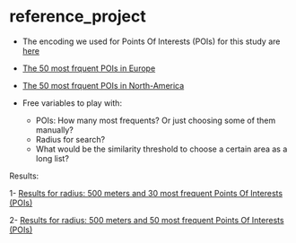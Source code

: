 # reference_project

- The encoding we used for Points Of Interests (POIs) for this study are [here](https://github.com/sevamoo/reference_project/blob/master/data/poi_types.csv)


- [The 50 most frquent POIs in Europe](https://github.com/sevamoo/reference_project/blob/master/data/europe_POIs_sorted.csv) 


- [The 50 most frquent POIs in North-America](https://github.com/sevamoo/reference_project/blob/master/data/north-america_POIs_sorted.csv) 


- Free variables to play with: 
	- POIs: How many most frequents? Or just choosing some of them manually?
	- Radius for search?
	- What would be the similarity threshold to choose a certain area as a long list?




Results:

1- [Results for radius: 500 meters and 30 most frequent Points Of Interests (POIs)](https://sevamoo.github.io/reference_project/mapboxgl_cluster30.html)

2- [Results for radius: 500 meters and 50 most frequent Points Of Interests (POIs)](https://sevamoo.github.io/reference_project/mapboxgl_cluster50.html)



